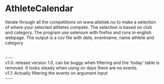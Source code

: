 # AthleteCalendar
<p>Iterate through all the competitions on www.atletiek.nu to make a selection of where your selected athletes compete. The selection is based on club and category. 
The program use selenium with firefox and runs in english webpage.
The output is a csv file with date, eventname, name athlete and category</p>
<br>
----
<br>
v1.0: release version 1.0, can be buggy when filtering and the 'today' table is removed. It looks steady when using on days there are no events. <br>
v1.1: Actually filtering the events on argument input
<br>
----
<br>

